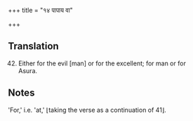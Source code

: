 +++
title = "१४ पापाय वा"

+++
## Translation
42. Either for the evil \[man\] or for the excellent; for man or for  
Asura.

## Notes
'For,' i.e. 'at,' ⌊taking the verse as a continuation of 41⌋.
